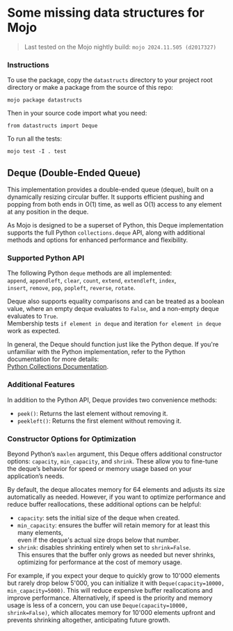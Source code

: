 # Some missing data structures for Mojo

> Last tested on the Mojo nightly build: `mojo 2024.11.505 (d2017327)`

### Instructions

To use the package, copy the `datastructs` directory to your project root directory or make a package from the source of this repo:
```
mojo package datastructs
```

Then in your source code import what you need:
```mojo
from datastructs import Deque
```

To run all the tests:
```
mojo test -I . test
```

## Deque (Double-Ended Queue)

This implementation provides a double-ended queue (deque), built on a dynamically resizing circular buffer.
It supports efficient pushing and popping from both ends in O(1) time, as well as O(1) access to any element at any position in the deque.

As Mojo is designed to be a superset of Python, this Deque implementation supports the full Python `collections.deque` API,
along with additional methods and options for enhanced performance and flexibility.

### Supported Python API

The following Python `deque` methods are all implemented:\
`append`, `appendleft`, `clear`, `count`, `extend`, `extendleft`, `index`,\
`insert`, `remove`, `pop`, `popleft`, `reverse`, `rotate`.

Deque also supports equality comparisons and can be treated as a boolean value, where an empty deque evaluates to `False`,
and a non-empty deque evaluates to `True`.\
Membership tests `if element in deque` and iteration `for element in deque` work as expected.

In general, the Deque should function just like the Python deque.
If you're unfamiliar with the Python implementation, refer to the Python documentation for more details:\
[Python Collections Documentation](https://docs.python.org/3/library/collections.html#collections.deque).

### Additional Features

In addition to the Python API, Deque provides two convenience methods:
- `peek()`: Returns the last element without removing it.
- `peekleft()`: Returns the first element without removing it.

### Constructor Options for Optimization

Beyond Python’s `maxlen` argument, this Deque offers additional constructor options: `capacity`, `min_capacity`, and `shrink`.
These allow you to fine-tune the deque’s behavior for speed or memory usage based on your application’s needs.

By default, the deque allocates memory for 64 elements and adjusts its size automatically as needed.
However, if you want to optimize performance and reduce buffer reallocations, these additional options can be helpful:

- `capacity`: sets the initial size of the deque when created.
- `min_capacity`: ensures the buffer will retain memory for at least this many elements,\
even if the deque's actual size drops below that number.
- `shrink`: disables shrinking entirely when set to `shrink=False`.\
This ensures that the buffer only grows as needed but never shrinks, optimizing for performance at the cost of memory usage.

For example, if you expect your deque to quickly grow to 10'000 elements but rarely drop below 5'000,
you can initialize it with `Deque(capacity=10000, min_capacity=5000)`. This will reduce expensive buffer reallocations and improve performance.
Alternatively, if speed is the priority and memory usage is less of a concern, you can use `Deque(capacity=10000, shrink=False)`,
which allocates memory for 10'000 elements upfront and prevents shrinking altogether, anticipating future growth.

